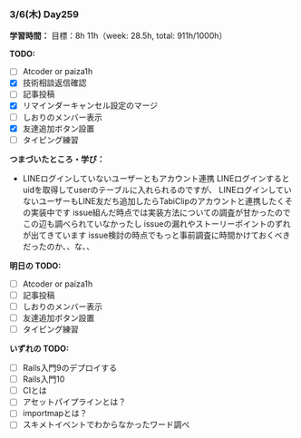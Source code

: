 ### 3/6(木) Day259

**学習時間：**
目標：8h
11h（week: 28.5h, total: 911h/1000h）

**TODO:**
- [ ] Atcoder or paiza1h
- [x] 技術相談返信確認
- [ ] 記事投稿
- [x] リマインダーキャンセル設定のマージ
- [ ] しおりのメンバー表示
- [x] 友達追加ボタン設置
- [ ] タイピング練習

**つまづいたところ・学び：**
- LINEログインしていないユーザーともアカウント連携
LINEログインするとuidを取得してuserのテーブルに入れられるのですが、
LINEログインしていないユーザーもLINE友だち追加したらTabiClipのアカウントと連携したくその実装中です
issue組んだ時点では実装方法についての調査が甘かったのでこの辺も調べられていなかったし
issueの漏れやストーリーポイントのずれが出てきています
issue検討の時点でもっと事前調査に時間かけておくべきだったのか、、な、、

**明日の TODO:**
- [ ] Atcoder or paiza1h
- [ ] 記事投稿
- [ ] しおりのメンバー表示
- [ ] 友達追加ボタン設置
- [ ] タイピング練習

**いずれの TODO:**
- [ ] Rails入門9のデプロイする
- [ ] Rails入門10
- [ ] CIとは
- [ ] アセットパイプラインとは？
- [ ] importmapとは？
- [ ] スキメトイベントでわからなかったワード調べ
